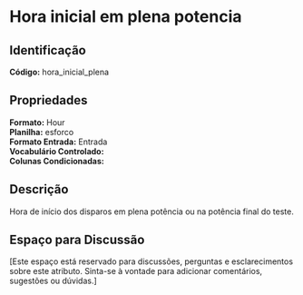 # Hora inicial em plena potencia

## Identificação
**Código:** hora_inicial_plena

## Propriedades
**Formato:** Hour  
**Planilha:** esforco  
**Formato Entrada:** Entrada  
**Vocabulário Controlado:**   
**Colunas Condicionadas:**   

## Descrição
Hora de início dos disparos em plena potência ou na potência final do teste.

## Espaço para Discussão
[Este espaço está reservado para discussões, perguntas e esclarecimentos sobre este atributo. Sinta-se à vontade para adicionar comentários, sugestões ou dúvidas.]
